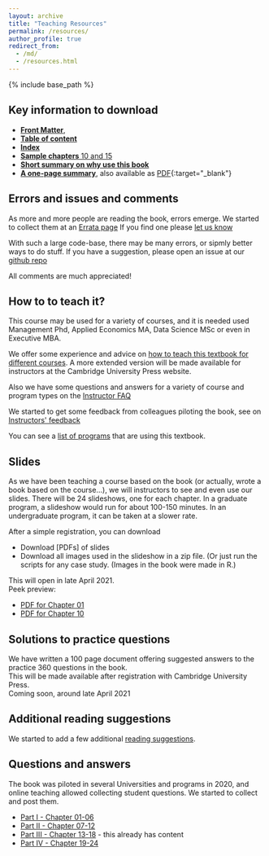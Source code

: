 ```yaml
---
layout: archive
title: "Teaching Resources"
permalink: /resources/
author_profile: true
redirect_from:
  - /md/
  - /resources.html
---
```


{% include base_path %}


## Key information to download

* [**Front Matter**](https://assets.cambridge.org/97811084/83018/frontmatter/9781108483018_frontmatter.pdf),   
* [**Table of content**](https://assets.cambridge.org/97811084/83018/toc/9781108483018_toc.pdf)    
* [**Index**](https://assets.cambridge.org/97811084/83018/index/9781108483018_index.pdf)   
* [**Sample chapters** 10 and 15](https://www.book2look.com/vbook.aspx?id=9781108483018)   
* [**Short summary on why use this book**](/files/bekes-kezdi-data-analysis-summary.pdf)   
* [**A one-page summary**](one-page-summary), also available as [PDF]((/files/gabors_da_1pager.pdf)){:target="_blank"}    



## Errors and issues and comments
As more and more people are reading the book, errors emerge. We started to collect them at an [Errata page](/errata)
If you find one please [let us know](/contact-us)

With such a large code-base, there may be many errors, or sipmly better ways to do stuff. If you have a suggestion, please open an issue at our [github repo](https://github.com/gabors-data-analysis/da_case_studies/issues)

All comments are much appreciated!


## How to to teach it?
This course may be used for a variety of courses, and it is needed used Management Phd, Applied Economics MA, Data Science MSc or even in Executive MBA. 

We offer some experience and advice on [how to teach this textbook for different courses](/teaching-guide/). A more extended version will be made available for instructors at the Cambridge University Press website. 

Also we have some questions and answers for a variety of course and program types on the [Instructor FAQ](/instructor-faq/)

We started to get some feedback from colleagues piloting the book, see on [Instructors' feedback](/instructor-feedback)

You can see a [list of programs](/courses-using/) that are using this textbook.


## Slides

As we have been teaching a course based on the book (or actually, wrote a book based on the course...), we will instructors to see and even use our slides. There will be 24 slideshows, one for each chapter. In a graduate program, a slideshow would run for about 100-150 minutes. In an undergraduate program, it can be taken at a slower rate.   

After a simple registration, you can download   
* Download [PDFs] of slides
* Download all images used in the slideshow in a zip file. (Or just run the scripts for any case study. (Images in the book were made in R.) 

This will open in late April 2021.   
Peek preview:    
* [PDF for Chapter 01](/files/BK_data_analysis_slides_ch01.pdf) 
* [PDF for Chapter 10](/files/BK_data_analysis_slides_ch10.pdf) 

## Solutions to practice questions

We have written a 100 page document offering suggested answers to the practice 360 questions in the book.   
This will be made available after registration with Cambridge University Press.   
Coming soon, around late April 2021


## Additional reading suggestions
We started to add a few additional [reading suggestions](/additional-reading). 


## Questions and answers
The book was piloted in several Universities and programs in 2020, and online teaching allowed collecting student questions. We started to collect and post them. 
* [Part I - Chapter 01-06](/part1-qanda)
* [Part II - Chapter 07-12](/part2-qanda)
* [Part III - Chapter 13-18](/part3-qanda) - this already has content
* [Part IV - Chapter 19-24](/part4-qanda)



